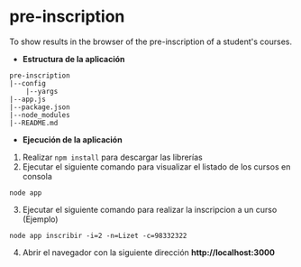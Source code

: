 # pre-inscription

To show results in the browser of the pre-inscription of a student's courses.

- **Estructura de la aplicación**
```
pre-inscription
|--config
    |--yargs
|--app.js
|--package.json
|--node_modules
|--README.md
```

- **Ejecución de la aplicación**

1. Realizar ```npm install``` para descargar las librerías
2. Ejecutar el siguiente comando para visualizar el listado de los cursos en consola
```
node app
```
3. Ejecutar el siguiente comando para realizar la inscripcion a un curso (Ejemplo)
```
node app inscribir -i=2 -n=Lizet -c=98332322
```
4. Abrir el navegador con la siguiente dirección **http://localhost:3000**
